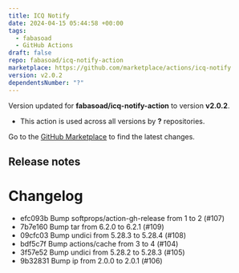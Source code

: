 ```yaml
---
title: ICQ Notify
date: 2024-04-15 05:44:58 +00:00
tags:
  - fabasoad
  - GitHub Actions
draft: false
repo: fabasoad/icq-notify-action
marketplace: https://github.com/marketplace/actions/icq-notify
version: v2.0.2
dependentsNumber: "?"
---
```



Version updated for **fabasoad/icq-notify-action** to version **v2.0.2**.
- This action is used across all versions by **?** repositories.

Go to the [GitHub Marketplace](https://github.com/marketplace/actions/icq-notify) to find the latest changes.

## Release notes

# Changelog

- efc093b Bump softprops/action-gh-release from 1 to 2 (#107)
- 7b7e160 Bump tar from 6.2.0 to 6.2.1 (#109)
- 09cfc03 Bump undici from 5.28.3 to 5.28.4 (#108)
- bdf5c7f Bump actions/cache from 3 to 4 (#104)
- 3f57e52 Bump undici from 5.28.2 to 5.28.3 (#105)
- 9b32831 Bump ip from 2.0.0 to 2.0.1 (#106)

